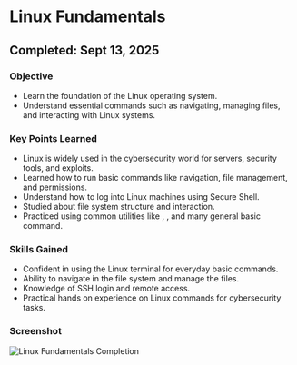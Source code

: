 # Linux Fundamentals
## Completed: Sept 13, 2025

### Objective
- Learn the foundation of the Linux operating system.
- Understand essential commands such as navigating, managing files, and interacting with Linux systems.

### Key Points Learned
- Linux is widely used in the cybersecurity world for servers, security tools, and exploits.
- Learned how to run basic commands like navigation, file management, and permissions.
- Understand how to log into Linux machines using Secure Shell.
- Studied about file system structure and interaction.
- Practiced using common utilities like <grep>, <cat>, <nano> and many general basic command.

### Skills Gained
- Confident in using the Linux terminal for everyday basic commands.
- Ability to navigate in the file system and manage the files.
- Knowledge of SSH login and remote access.
- Practical hands on experience on Linux commands for cybersecurity tasks.

### Screenshot
![Linux Fundamentals Completion](./screenshot/Linux_Fundamentals.png)
